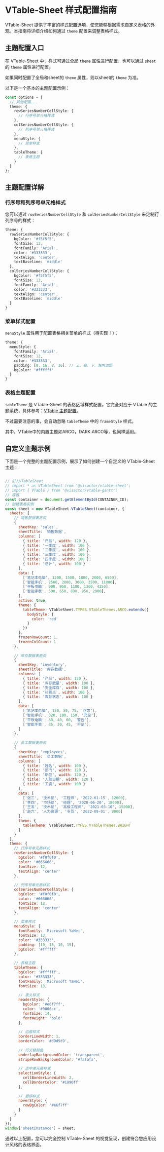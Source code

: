 # VTable-Sheet 样式配置指南

VTable-Sheet 提供了丰富的样式配置选项，使您能够根据需求自定义表格的外观。本指南将详细介绍如何通过 `theme` 配置来调整表格样式。

## 主题配置入口

在 VTable-Sheet 中，样式可通过全局 `theme` 属性进行配置，也可以通过 `sheet` 的 `theme` 属性进行配置。

如果同时配置了全局和sheet的 `theme` 属性，则以sheet的 `theme` 为准。

以下是一个基本的主题配置示例：

```typescript
const options = {
  // 其他配置...
  theme: {
    rowSeriesNumberCellStyle: {
      // 行序号单元格样式
    },
    colSeriesNumberCellStyle: {
      // 列序号单元格样式
    },
    menuStyle: {
      // 菜单样式
    },
    tableTheme: {
      // 表格主题
    }
  }
};
```

## 主题配置详解

### 行序号和列序号单元格样式

您可以通过 `rowSeriesNumberCellStyle` 和 `colSeriesNumberCellStyle` 来定制行列序号的样式：

```typescript
theme: {
  rowSeriesNumberCellStyle: {
    bgColor: '#f5f5f5',
    fontSize: 12,
    fontFamily: 'Arial',
    color: '#333333',
    textAlign: 'center',
    textBaseline: 'middle'
  },
  colSeriesNumberCellStyle: {
    bgColor: '#f5f5f5',
    fontSize: 12,
    fontFamily: 'Arial',
    color: '#333333',
    textAlign: 'center',
    textBaseline: 'middle'
  }
}
```

### 菜单样式配置

`menuStyle` 属性用于配置表格相关菜单的样式（待实现！）：

```typescript
theme: {
  menuStyle: {
    fontFamily: 'Arial',
    fontSize: 12,
    color: '#333333',
    padding: [8, 16, 8, 16], // 上、右、下、左内边距
    bgColor: '#ffffff'
  }
}
```

### 表格主题配置

`tableTheme` 是 VTable-Sheet 的表格区域样式配置，它完全对应于 VTable 的主题系统，具体参考：[VTable 主题配置](../theme_and_style/theme)。

不过需要注意的事，会自动忽略 `tableTheme` 中的 `frameStyle` 样式。

其中，VTable中的内置主题如ARCO，DARK ARCO等，也同样适用。

## 自定义主题示例

下面是一个完整的主题配置示例，展示了如何创建一个自定义的 VTable-Sheet 主题：

```javascript livedemo template=vtable

// 引入VTableSheet
// import * as VTableSheet from '@visactor/vtable-sheet';
// import { VTable } from '@visactor/vtable-gantt';
// 容器
const container = document.getElementById(CONTAINER_ID);
// 创建表格实例
const sheet = new VTableSheet.VTableSheet(container, {
  sheets: [
    // 销售数据表格页
    {
      sheetKey: 'sales',
      sheetTitle: '销售数据',
      columns: [
        { title: '产品', width: 120 },
        { title: '一季度', width: 100 },
        { title: '二季度', width: 100 },
        { title: '三季度', width: 100 },
        { title: '四季度', width: 100 },
        { title: '总计', width: 100 }
      ],
      data: [
        ['笔记本电脑', 1200, 1500, 1800, 2000, 6500],
        ['智能手机', 2500, 2800, 3000, 3500, 11800],
        ['平板电脑', 900, 950, 1100, 1300, 4250],
        ['智能手表', 500, 650, 800, 950, 2900],
      ],
      active: true,
      theme: {
        tableTheme: VTableSheet.TYPES.VTableThemes.ARCO.extends({
          bodyStyle: {
            color: 'red'
          }
        })
      },
      frozenRowCount: 1,
      frozenColCount: 1
    },
    
    // 库存数据表格页
    {
      sheetKey: 'inventory',
      sheetTitle: '库存数据',
      columns: [
        { title: '产品', width: 120 },
        { title: '库存数量', width: 100 },
        { title: '安全库存', width: 100 },
        { title: '补货点', width: 100 },
        { title: '库存状态', width: 100 }
      ],
      data: [
        ['笔记本电脑', 150, 50, 75, '正常'],
        ['智能手机', 320, 100, 150, '充足'],
        ['平板电脑', 80, 40, 60, '警告'],
        ['智能手表', 35, 30, 45, '不足'],
      ]
    },
    
    // 员工数据表格页
    {
      sheetKey: 'employees',
      sheetTitle: '员工数据',
      columns: [
        { title: '姓名', width: 100 },
        { title: '部门', width: 120 },
        { title: '职位', width: 120 },
        { title: '入职日期', width: 120 },
        { title: '工资', width: 100 }
      ],
      data: [
        ['张三', '技术部', '工程师', '2022-01-15', 12000],
        ['李四', '市场部', '经理', '2020-06-20', 18000],
        ['王五', '技术部', '高级工程师', '2021-03-10', 15000],
        ['赵六', '人力资源', '专员', '2022-09-01', 9000]
      ],
      theme: {
        tableTheme: VTableSheet.TYPES.VTableThemes.BRIGHT
      }
    }
  ],
  theme: {
    // 行序号单元格样式
    rowSeriesNumberCellStyle: {
      bgColor: '#f0f0f0',
      color: '#666666',
      fontSize: 12,
      textAlign: 'center'
    },
    
    // 列序号单元格样式
    colSeriesNumberCellStyle: {
      bgColor: '#f0f0f0',
      color: '#666666',
      fontSize: 12,
      textAlign: 'center'
    },
    
    // 菜单样式
    menuStyle: {
      fontFamily: 'Microsoft YaHei',
      fontSize: 13,
      color: '#333333',
      padding: [10, 15, 10, 15],
      bgColor: '#ffffff'
    },
    
    // 表格主题
    tableTheme: {
      bgColor: '#ffffff',
      color: '#333333',
      fontFamily: 'Microsoft YaHei',
      fontSize: 13,
      
      // 表头样式
      headerStyle: {
        bgColor: '#e6f7ff',
        color: '#0066cc',
        fontSize: 14,
        fontWeight: 'bold'
      },
      
      // 边框样式
      borderLineWidth: 1,
      borderColor: '#d9d9d9',
      
      // 行交替颜色
      underlayBackgroundColor: 'transparent',
      stripeRowBackgroundColor: '#fafafa',
      
      // 选中单元格样式
      selectionStyle: {
        cellBorderLineWidth: 2,
        cellBorderColor: '#1890ff'
      },
      
      // 悬停样式
      hoverStyle: {
        rowBgColor: '#e6f7ff'
      }
    }
  }
});
window['sheetInstance'] = sheet;
```

通过以上配置，您可以完全控制 VTable-Sheet 的视觉呈现，创建符合您应用设计风格的表格界面。
